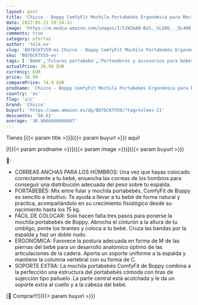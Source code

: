 ```yaml
---
layout: post
title: 'Chicco - Boppy ComfyFit Mochila Portabebés Ergonómica para Recién Nacidos y Niños hasta 15 kg  Fácil de Usar y Cómoda  Orientada hacia los Padres  Arnés Ajustable  Soporte para Cabeza y Cuello  Gris'
date: 2022-05-21 20:34:51
image: 'https://m.media-amazon.com/images/I/51W3AAQ-BzS._SL500_._SL400_.jpg'
comments: true
category: ofertas
author: 'tole.es'
slug: 'B076CKTV59-es Chicco - Boppy ComfyFit Mochila Portabebés Ergonómica para...'
sku: 'B076CKTV59-es'
tags: [ 'Bebé','Fulares portabebé','Porteadores y accesorios para bebés y niños pequeños','chicco','nacido','portabebés','recién','🇪🇸', ]
actualPrice: 36.99 EUR
currency: EUR
price: 36.99
comparePrice: 74.9 EUR
prodname: 'Chicco - Boppy ComfyFit Mochila Portabebés Ergonómica para Recién Nacidos y Niños hasta 15 kg  Fácil de Usar y Cómoda  Orientada hacia los Padres  Arnés Ajustable  Soporte para Cabeza y Cuello  Gris'
country: 'es'
flag: '🇪🇸'
brand: 'Chicco'
buyurl: 'https://www.amazon.es/dp/B076CKTV59/?tag=tolees-21'
descuento: '50.61'
average: '36.9066666666667'
---
```


Tienes [{{< param title >}}]({{< param buyurl >}}) aqui!

[![{{< param prodname >}}]({{< param image >}})]({{< param buyurl >}})

🔎:

- CORREAS ANCHAS PARA LOS HOMBROS: Una vez que hayas colocado correctamente a tu bebé, ensancha las correas de los hombros para conseguir una distribución adecuada del peso sobre tu espalda.
- PORTABEBÉS: Mix entre fular y mochila portabebés, ComfyFit de Boppy es sencillo e intuitivo. Te ayuda a llevar a tu bebé de forma natural y práctica, acompañándolo en su crecimiento fisiológico desde su nacimiento hasta los 15 kg.
- FÁCIL DE COLOCAR: Solo hacen falta tres pasos para ponerse la mochila portabebés de Boppy. Abrocha el cinturón a la altura de tu ombligo, ponte los tirantes y coloca a tu bebé. Cruza las bandas por la espalda y haz un doble nudo.
- ERGONÓMICA: Favorece la postura adecuada en forma de M de las piernas del bebé para un desarrollo anatómico óptimo de las articulaciones de la cadera. Aporta un soporte uniforme a la espalda y mantiene la columna vertebral con su forma de C.
- SOPORTE EXTRA: La mochila portabebés ComfyFit de Boppy combina a la perfección una estructura del portabebés cómoda con tiras de sujección tipo pañuelo. La parte central está acolchada y le da un soporte extra al cuello y a la cabeza del bebé.

[🛒 Comprar!!!]({{< param buyurl >}})
